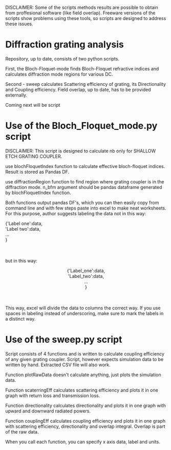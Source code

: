 DISCLAIMER: Some of the scripts methods results are possible to obtain from proffesional software (like field overlap). Freeware versions of the scripts show problems using these tools, so scripts are designed to address these issues.

# Diffraction grating analysis

Repository, up to date, consists of two python scripts. 

First, the Bloch-Floquet-mode finds Bloch-Floquet refractive indices and calculates diffraction mode regions for various DC. 

Second - sweep calculates Scattering efficiency of grating, its Directionality and Coupling efficiency. Field overlap, up to date, has to be provided externally. 

Coming next will be script

# Use of the Bloch_Floquet_mode.py script

DISCLAIMER: This script is designed to calculate nb only for SHALLOW ETCH GRATING COUPLER. 

use blochFloquetIndex function to calculate effective bloch-floquet indices. Result is stored as Pandas DF.

use diffractionRegion function to find region where grating coupler is in the diffraction mode. n_bfm argument should be pandas dataframe generated by blochFloquetIndex function.

Both functions output pandas DF's, which you can then easily copy from command line and with few steps paste into excel to make neat worksheets. For this purpose, author suggests labeling the data not in this way:<p align="center">

{'Label one':data,<br />
                                   'Label two':data,<br />
                                   ...<br />
                                   }<br /></p>
<br />                                                                          
but in this way: <p align="center">{'Label_one':data,<br />
                  'Label_two':data,<br />
                  ...<br />
                 }<br /></p>
<br />                            
This way, excel will divide the data to columns the correct way. If you use spaces in labeling instead of underscoring, make sure to mark the labels in a distinct way.

# Use of the sweep.py script
Script consists of 4 functions and is written to calculate coupling efficiency of any given grating coupler. Script, however expects simulation data to be written by hand. Extracted CSV file will also work. 

Function plotRawData doesn't calculate anything, just plots the simulation data. 

Function scaterringEff calculates scattering efficiency and plots it in one graph with return loss and transmission loss.

Function directionality calculates directionality and plots it in one graph with upward and downward radiated powers. 

Function couplingEff calculates coupling efficiency and plots it in one graph with scattering efficiency, directionality and overlap integral. Overlap is part of the raw data. 

When you call each function, you can specify x axis data, label and units. 


